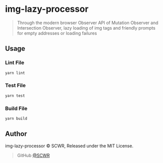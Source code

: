 # img-lazy-processor

> Through the modern browser Observer API of Mutation Observer and Intersection Observer, lazy loading of img tags and friendly prompts for empty addresses or loading failures

## Usage

### Lint File
```bash
yarn lint
```

### Test File
```bash
yarn test
```

### Build File
```bash
yarn build
```

## Author

img-lazy-processor &copy; SCWR, Released under the MIT License.

> GitHub [@SCWR](https://github.com/SCWR)
